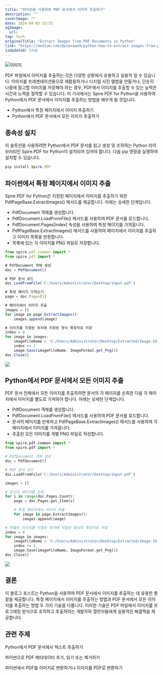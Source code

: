 ```yaml
---
title: "파이썬을 사용하여 PDF 문서에서 이미지 추출하기"
description: ""
coverImage: ""
date: 2024-08-03 15:53
ogImage:
  url:
tag: Tech
originalTitle: "Extract Images from PDF Documents in Python"
link: "https://medium.com/@alexaae9/python-how-to-extract-images-from-pdf-documents-9492a767a613"
isUpdated: true
---
```


![이미지](/assets/img/Extract-Images-from-PDF-Documents-in-Python_0.png)

PDF 파일에서 이미지를 추출하는 것은 다양한 상황에서 유용하고 실용적 일 수 있습니다. 이미지를 프레젠테이션용으로 재활용하거나 디지털 사진 앨범을 만들거나, 단순히 나중에 참고할 이미지를 저장해야 하는 경우, PDF에서 이미지를 추출할 수 있는 능력은 시간과 노력을 절약할 수 있습니다. 이 기사에서는 Spire.PDF for Python을 사용하여 Python에서 PDF 문서에서 이미지를 추출하는 방법을 배우게 될 것입니다.

- Python에서 특정 페이지에서 이미지 추출하기
- Python에서 PDF 문서에서 모든 이미지 추출하기

## 종속성 설치

<!-- seedividend - 사각형 -->

<ins class="adsbygoogle"
     style="display:block"
     data-ad-client="ca-pub-4877378276818686"
     data-ad-slot="1898504329"
     data-ad-format="auto"
     data-full-width-responsive="true"></ins>

<script>
     (adsbygoogle = window.adsbygoogle || []).push({});
</script>

이 솔루션을 사용하려면 Python에서 PDF 문서를 읽고 생성 및 조작하는 Python 라이브러리인 Spire.PDF for Python이 설치되어 있어야 합니다. 다음 pip 명령을 실행하여 설치할 수 있습니다.

```js
pip install Spire.PDF
```

## 파이썬에서 특정 페이지에서 이미지 추출

Spire.PDF for Python은 지정된 페이지에서 이미지를 추출하기 위한 PdfPageBase.ExtractImages() 메서드를 제공합니다. 아래는 상세한 단계입니다.

<!-- seedividend - 사각형 -->

<ins class="adsbygoogle"
     style="display:block"
     data-ad-client="ca-pub-4877378276818686"
     data-ad-slot="1898504329"
     data-ad-format="auto"
     data-full-width-responsive="true"></ins>

<script>
     (adsbygoogle = window.adsbygoogle || []).push({});
</script>

- PdfDocument 객체를 생성합니다.
- PdfDocument.LoadFromFile() 메서드를 사용하여 PDF 문서를 로드합니다.
- PdfDocument.Pages[index] 속성을 사용하여 특정 페이지를 가져옵니다.
- PdfPageBase.ExtractImages() 메서드를 사용하여 페이지에서 이미지를 추출하고 이미지 목록을 반환합니다.
- 목록에 있는 각 이미지를 PNG 파일로 저장합니다.

```js
from spire.pdf.common import *
from spire.pdf import *

# PdfDocument 객체 생성
doc = PdfDocument()

# PDF 문서 로드
doc.LoadFromFile('C:/Users/Administrator/Desktop/input.pdf')

# 특정 페이지 가져오기
page = doc.Pages[1]

# 페이지에서 이미지 추출
images = []
for image in page.ExtractImages():
    images.append(image)

# 이미지를 지정된 위치에 지정된 형식 확장자로 저장
index = 0
for image in images:
    imageFileName = 'C:/Users/Administrator/Desktop/Extracted/Image-{0:d}.png'.format(index)
    index += 1
    image.Save(imageFileName, ImageFormat.get_Png())
doc.Close()
```

<img src="/assets/img/Extract-Images-from-PDF-Documents-in-Python_1.png" />

## Python에서 PDF 문서에서 모든 이미지 추출

<!-- seedividend - 사각형 -->

<ins class="adsbygoogle"
     style="display:block"
     data-ad-client="ca-pub-4877378276818686"
     data-ad-slot="1898504329"
     data-ad-format="auto"
     data-full-width-responsive="true"></ins>

<script>
     (adsbygoogle = window.adsbygoogle || []).push({});
</script>

PDF 문서 전체에서 모든 이미지를 추출하려면 문서의 각 페이지를 순회한 다음 각 페이지에서 이미지를 별도로 가져와야 합니다. 아래는 상세한 단계입니다.

- PdfDocument 객체를 생성합니다.
- PdfDocument.LoadFromFile() 메서드를 사용하여 PDF 문서를 로드합니다.
- 문서의 페이지를 반복하고 PdfPageBase.ExtractImages() 메서드를 사용하여 각 페이지에서 이미지를 가져옵니다.
- 추출된 모든 이미지를 개별 PNG 파일로 작성합니다.

```python
from spire.pdf.common import *
from spire.pdf import *

# PdfDocument 객체 생성
doc = PdfDocument()

# PDF 문서 로드
doc.LoadFromFile('C:/Users/Administrator/Desktop/input.pdf')

images = []

# 문서의 페이지를 순회
for i in range(doc.Pages.Count):
    page = doc.Pages.get_Item(i)

    # 특정 페이지에서 이미지 추출
    for image in page.ExtractImages():
        images.append(image)

# 추출된 이미지를 지정된 위치에 지정된 형식의 확장자로 저장
index = 0
for image in images:
    imageFileName = 'C:/Users/Administrator/Desktop/Extracted/Image-{0:d}.png'.format(index)
    index += 1
    image.Save(imageFileName, ImageFormat.get_Png())
doc.Close()
```

<img src="/assets/img/Extract-Images-from-PDF-Documents-in-Python_2.png" />

<!-- seedividend - 사각형 -->

<ins class="adsbygoogle"
     style="display:block"
     data-ad-client="ca-pub-4877378276818686"
     data-ad-slot="1898504329"
     data-ad-format="auto"
     data-full-width-responsive="true"></ins>

<script>
     (adsbygoogle = window.adsbygoogle || []).push({});
</script>

## 결론

이 블로그 포스트는 Python을 사용하여 PDF 문서에서 이미지를 추출하는 데 유용한 통찰을 제공합니다. 특정 페이지에서 이미지를 추출하는 방법과 PDF 문서에서 모든 이미지를 추출하는 방법 두 가지 기술을 다룹니다. 이러한 기술은 PDF 파일에서 이미지를 프로그래밍 방식으로 조작하고 추출하려는 개발자와 열련자들에게 실용적인 해결책을 제공합니다.

## 관련 주제

Python에서 PDF 문서에서 텍스트 추출하기

<!-- seedividend - 사각형 -->

<ins class="adsbygoogle"
     style="display:block"
     data-ad-client="ca-pub-4877378276818686"
     data-ad-slot="1898504329"
     data-ad-format="auto"
     data-full-width-responsive="true"></ins>

<script>
     (adsbygoogle = window.adsbygoogle || []).push({});
</script>

파이썬으로 PDF 메타데이터 추가, 읽기 또는 제거하기

파이썬에서 PDF를 이미지로 변환하거나 이미지를 PDF로 변환하기
